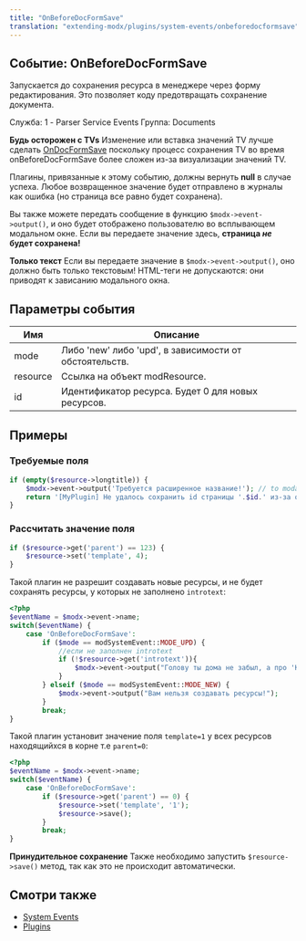 ```yaml
---
title: "OnBeforeDocFormSave"
translation: "extending-modx/plugins/system-events/onbeforedocformsave"
---
```


## Событие: OnBeforeDocFormSave

Запускается до сохранения ресурса в менеджере через форму редактирования. Это позволяет коду предотвращать сохранение документа.

Служба: 1 - Parser Service Events
Группа: Documents

**Будь осторожен с TVs**
Изменение или вставка значений TV лучше сделать [OnDocFormSave](extending-modx/plugins/system-events/ondocformsave "OnDocFormSave") поскольку процесс сохранения TV во время onBeforeDocFormSave более сложен из-за визуализации значений TV.

Плагины, привязанные к этому событию, должны вернуть **null** в случае успеха. Любое возвращенное значение будет отправлено в журналы как ошибка (но страница все равно будет сохранена).

Вы также можете передать сообщение в функцию `$modx->event->output()`, и оно будет отображено пользователю во всплывающем модальном окне. Если вы передаете значение здесь, **страница _не_ будет сохранена!**

**Только текст**
 Если вы передаете значение в `$modx->event->output()`, оно должно быть только текстовым! HTML-теги не допускаются: они приводят к зависанию модального окна.

## Параметры события

| Имя      | Описание                                               |
| -------- | ------------------------------------------------------ |
| mode     | Либо 'new' либо 'upd', в зависимости от обстоятельств. |
| resource | Ссылка на объект modResource.                          |
| id       | Идентификатор ресурса. Будет 0 для новых ресурсов.     |

## Примеры

### Требуемые поля

``` php
if (empty($resource->longtitle)) {
    $modx->event->output('Требуется расширенное название!'); // to modal window
    return '[MyPlugin] Не удалось сохранить id страницы '.$id.' из-за отсутствия длинного заголовка'; // в журнал ошибок
}
```

### Рассчитать значение поля

``` php
if ($resource->get('parent') == 123) {
    $resource->set('template', 4);
}
```

Такой плагин не разрешит создавать новые ресурсы, и не будет сохранять ресурсы, у которых не заполнено `introtext`:

``` php
<?php
$eventName = $modx->event->name;
switch($eventName) {
    case 'OnBeforeDocFormSave':
        if ($mode == modSystemEvent::MODE_UPD) {
            //если не заполнен introtext
            if (!$resource->get('introtext')){
                $modx->event->output("Голову ты дома не забыл, а про 'Ключевые слова' забыл!");
            }
        } elseif ($mode == modSystemEvent::MODE_NEW) {
            $modx->event->output("Вам нельзя создавать ресурсы!");
        }
        break;
}
```

Такой плагин установит значение поля `template=1` у всех ресурсов находящийхся в корне т.е `parent=0`:

``` php
<?php
$eventName = $modx->event->name;
switch($eventName) {
    case 'OnBeforeDocFormSave':
        if ($resource->get('parent') == 0) {
            $resource->set('template', '1');
            $resource->save();
        }
        break;
}
```

**Принудительное сохранение**
Также необходимо запустить  `$resource->save()` метод, так как это не происходит автоматически.

## Смотри также

- [System Events](extending-modx/plugins/system-events "System Events")
- [Plugins](extending-modx/plugins "Plugins")
